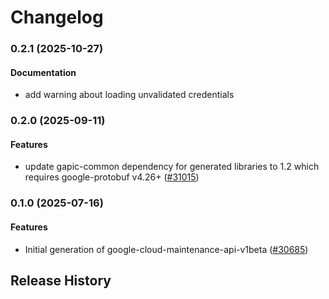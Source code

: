# Changelog

### 0.2.1 (2025-10-27)

#### Documentation

* add warning about loading unvalidated credentials 

### 0.2.0 (2025-09-11)

#### Features

* update gapic-common dependency for generated libraries to 1.2 which requires google-protobuf v4.26+ ([#31015](https://github.com/googleapis/google-cloud-ruby/issues/31015)) 

### 0.1.0 (2025-07-16)

#### Features

* Initial generation of google-cloud-maintenance-api-v1beta ([#30685](https://github.com/googleapis/google-cloud-ruby/issues/30685)) 

## Release History

